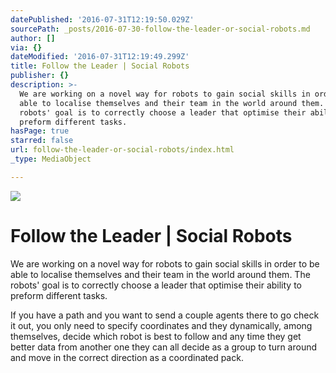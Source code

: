 ```yaml
---
datePublished: '2016-07-31T12:19:50.029Z'
sourcePath: _posts/2016-07-30-follow-the-leader-or-social-robots.md
author: []
via: {}
dateModified: '2016-07-31T12:19:49.299Z'
title: Follow the Leader | Social Robots
publisher: {}
description: >-
  We are working on a novel way for robots to gain social skills in order to be
  able to localise themselves and their team in the world around them. The
  robots' goal is to correctly choose a leader that optimise their ability to
  preform different tasks.
hasPage: true
starred: false
url: follow-the-leader-or-social-robots/index.html
_type: MediaObject

---
```

![](https://imgflo.herokuapp.com/graph/vahj1ThiexotieMo/86f71c52cde2d7bb8ce5b890d9888e9b/croprotate.jpg?cropheight=2448&cropwidth=2448&degrees=-90&input=https%3A%2F%2Fthe-grid-user-content.s3-us-west-2.amazonaws.com%2F5f43d95f-e809-429e-a704-9ab622d449be.jpg&x=0&y=0)

# Follow the Leader | Social Robots

We are working on a novel way for robots to gain social skills in order to be able to localise themselves and their team in the world around them. The robots' goal is to correctly choose a leader that optimise their ability to preform different tasks.

If you have a path and you want to send a couple agents there to go check it out, you only need to specify coordinates and they dynamically, among themselves, decide which robot is best to follow and any time they get better data from another one they can all decide as a group to turn around and move in the correct direction as a coordinated pack.